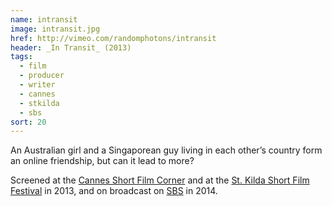 ```yaml
---
name: intransit
image: intransit.jpg
href: http://vimeo.com/randomphotons/intransit
header: _In Transit_ (2013)
tags:
  - film
  - producer
  - writer
  - cannes
  - stkilda
  - sbs
sort: 20
---
```

An  Australian  girl  and  a  Singaporean  guy  living  in  each  other’s  country  form  an online friendship, but can it lead to more?

Screened at the [Cannes Short Film Corner](http://www.cannescourtmetrage.com/en/corner) and at the [St. Kilda Short Film Festival](https://www.stkildafilmfestival.com.au/) in 2013, and on broadcast on [SBS](http://www.sbs.com.au/) in 2014.
